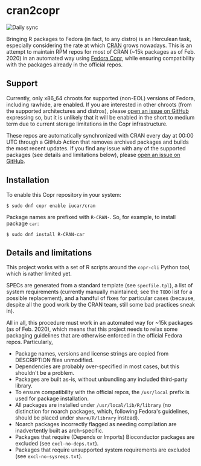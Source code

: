# cran2copr

![Daily sync](https://github.com/Enchufa2/cran2copr/workflows/Daily%20sync/badge.svg)

Bringing R packages to Fedora (in fact, to any distro) is an Herculean task, especially considering the rate at which [CRAN](https://cran.r-project.org) grows nowadays. This is an attempt to maintain RPM repos for most of CRAN (~15k packages as of Feb. 2020) in an automated way using [Fedora Copr](https://copr.fedorainfracloud.org/), while ensuring compatibility with the packages already in the official repos.

## Support

Currently, only x86_64 chroots for supported (non-EOL) versions of Fedora, including rawhide, are enabled. If you are interested in other chroots (from the supported architectures and distros), please [open an issue on GitHub](https://github.com/Enchufa2/cran2copr/issues) expressing so, but it is unlikely that it will be enabled in the short to medium term due to current storage limitations in the Copr infrastructure.

These repos are automatically synchronized with CRAN every day at 00:00 UTC through a GitHub Action that removes archived packages and builds the most recent updates. If you find any issue with any of the supported packages (see details and limitations below), please [open an issue on GitHub](https://github.com/Enchufa2/cran2copr/issues).

## Installation

To enable this Copr repository in your system:

```
$ sudo dnf copr enable iucar/cran
```

Package names are prefixed with `R-CRAN-`. So, for example, to install package `car`:

```
$ sudo dnf install R-CRAN-car
```

## Details and limitations

This project works with a set of R scripts around the `copr-cli` Python tool, which is rather limited yet.

SPECs are generated from a standard template (see `specfile.tpl`), a list of system requirements (currently manually maintained; see the `TODO` list for a possible replacement), and a handful of fixes for particular cases (because, despite all the good work by the CRAN team, still some bad practices sneak in).

All in all, this procedure must work in an automated way for ~15k packages (as of Feb. 2020), which means that this project needs to relax some packaging guidelines that are otherwise enforced in the official Fedora repos. Particularly,

- Package names, versions and license strings are copied from DESCRIPTION files unmodified.
- Dependencies are probably over-specified in most cases, but this shouldn't be a problem.
- Packages are built as-is, without unbundling any included third-party library.
- To ensure compatibility with the official repos, the `/usr/local` prefix is used for package installation.
- All packages are installed under `/usr/local/lib/R/library` (no distinction for noarch packages, which, following Fedora's guidelines, should be placed under `share/R/library` instead).
- Noarch packages incorrectly flagged as needing compilation are inadvertently built as arch-specific.
- Packages that require (Depends or Imports) Bioconductor packages are excluded (see `excl-no-deps.txt`).
- Packages that require unsupported system requirements are excluded (see `excl-no-sysreqs.txt`).
